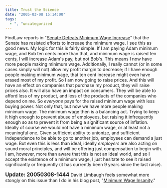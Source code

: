 ```yaml
---
title: Trust the Science
date: "2005-03-08 15:14:00"
tags:
  - ", "uncategorized
---
```

<p> FindLaw reports in "<a href="http://news.findlaw.com/ap_stories/a/w/1153/3-7-2005/20050307161506_13.html">Senate
Defeats Minimum Wage Increase</a>" that the Senate has resisted
efforts to increase the minimum wage.  I see this as good news.
My logic for this is fairly simple.  If I am paying Adam minimum
wage, and Bob ten cents more than that, and minimum wage is raised
ten cents, I will increase Adam's pay, but not Bob's.  This means I
now have more people making minimum wage.  Additionally, I really
cannot (or in some cases simply will not) allow my profit margin
to decrease; if I have enough people making minimum wage, that ten
cent increase might even have erased most of my profit.  So I am now
going to raise prices.  And this will have an effect on companies
that purchase my product, they will raise prices also.  It will also
have an impact on consumers.  They will be able to afford less of my
product, and less of the products of the companies who depend on me.
So <em>everyone</em> pays for the raised minimum wage with less
buying power.  Not only that, but now we have more people making
minimum wage.  The minimum wage then is a balancing act.  Trying to
keep it high enough to prevent abuse of employees, but raising it
infrequently enough so as to prevent it from being a significant
source of inflation.  Ideally of course we would not have a minimum
wage, or at least not a meaningful one.  Given sufficient ability to
unionize, and sufficient Independence to be able to go to another
job, employees can demand a just wage.  But even this is less than
ideal, ideally <em>employers</em> are also acting on sound moral
principles, and will be offering just compensation to begin with.
I am, however, more than aware that this is not an ideal world,
and so I accept the existence of a minimum wage, I just hesitate
to see it raised significantly or frequently (it has currently been
9 years since the last raise).</p>

<p><strong><big>Update: 20050308-1444</big></strong> David Limbaugh feels somewhat more stongly on this issue than I do in his blog post, "<a href="http://www.davidlimbaugh.com/mt/archives/2005/03/minimum_wage_in.html">Minimum Wage Insanity</a>."</p>

